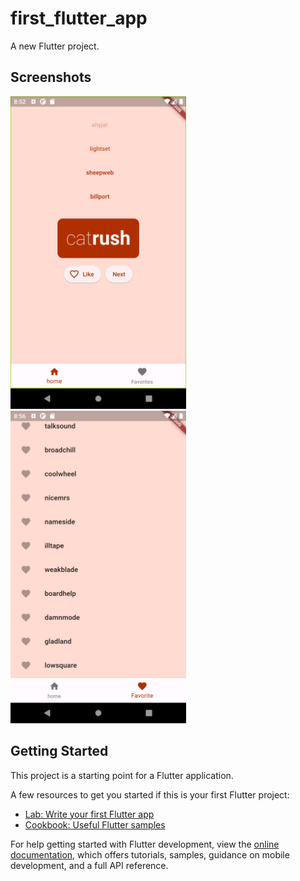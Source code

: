 # first_flutter_app

A new Flutter project.

## Screenshots

<p align="left">
  <img src="./.github/assets/home_page.png" height="500" title="home page">
  <img src="./.github/assets/favorites_page.png" height="500" title="favorites page">
</p>


## Getting Started

This project is a starting point for a Flutter application.

A few resources to get you started if this is your first Flutter project:

- [Lab: Write your first Flutter app](https://docs.flutter.dev/get-started/codelab)
- [Cookbook: Useful Flutter samples](https://docs.flutter.dev/cookbook)

For help getting started with Flutter development, view the
[online documentation](https://docs.flutter.dev/), which offers tutorials,
samples, guidance on mobile development, and a full API reference.
